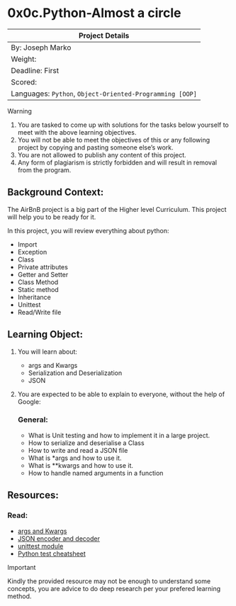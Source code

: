 # 0x0c.Python-Almost a circle

| Project Details                                             | 
| ----------------------------------------------------------- |
| By: Joseph Marko                                            |
| Weight:                                                     |
| Deadline: First                                             |
| Scored:                                                     |
| Languages: ``Python``, ``Object-Oriented-Programming [OOP]``|

> [!WARNING]
> 1. You are tasked to come up with solutions for the tasks below
> yourself to meet with the above learning objectives. 
> 2. You will not be able to meet the objectives of this or any
> following project by copying and pasting someone else’s work.
> 3. You are not allowed to publish any content of this project.
> 4. Any form of plagiarism is strictly forbidden and will result in
> removal from the program.

## Background Context:
The AirBnB project is a big part of the Higher level Curriculum. This project will help you to be ready for it.
    
In this project, you will review everything about python:

- Import
- Exception
- Class
- Private attributes
- Getter and Setter
- Class Method
- Static method
- Inheritance
- Unittest
- Read/Write file

## Learning Object:
1. You will learn about:
    - args and Kwargs
    - Serialization and Deserialization
    - JSON
2. You are expected to be able to explain to everyone, without the help of Google:

    ### General:
     - What is Unit testing and how to implement it in a large project.
     - How to serialize and deserialise a Class
     - How to write and read a JSON file
     - What is *args and how to use it.
     - What is **kwargs and how to use it.
     - How to handle named arguments in a function

## Resources:

### Read:

- [args and Kwargs](https://yasoob.me/2013/08/04/args-and-kwargs-in-python-explained/)
- [JSON encoder and decoder](https://docs.python.org/3/library/json.html)
- [unittest module](https://docs.python.org/3.4/library/unittest.html#module-unittest)
- [Python test cheatsheet](https://www.pythonsheets.com/notes/python-tests.html)

> [!IMPORTANT]
> Kindly the provided resource may not be enough to understand some
> concepts, you are advice to do deep research per your prefered
> learning method.

